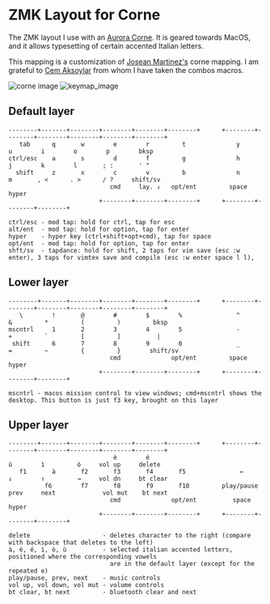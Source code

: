 # ZMK Layout for Corne
The ZMK layout I use with an [Aurora Corne](https://splitkb.com/collections/keyboard-kits/products/aurora-corne). It is geared towards MacOS, and it allows typesetting of certain accented Italian letters.

This mapping is a customization of [Josean Martinez's](https://github.com/josean-dev/zmk-config/blob/master/config/corne.keymap) corne mapping. I am grateful to [Cem Aksoylar](https://github.com/caksoylar/zmk-config/tree/stock) from whom I have taken the combos macros.


![corne image](https://github.com/danieleavitabile/zmk-config/blob/main/images/corne-small-2.png?raw=true) 
![keymap_image](https://github.com/danieleavitabile/zmk-config/blob/main/images/keymap-generatr.svg?raw=true)

## Default layer
```
--------+-------+--------+--------+--------+--------+      +--------+--------+--------+--------+--------+--------+     
   tab      q       w        e        r         t              y        u        i        o        p        bksp
ctrl/esc    a       s        d        f         g              h        j        k        l       ; :       ' "
  shift     z       x        c        v         b              n        m       , <      . >      / ?     shift/sv
                            cmd     lay. ↓   opt/ent         space              hyper
                         +--------+--------+--------+      +--------+--------+--------+

ctrl/esc - mod tap: hold for ctrl, tap for esc
alt/ent  - mod tap: hold for option, tap for enter
hyper    - hyper key (ctrl+shift+opt+cmd), tap for space
opt/ent  - mod tap: hold for option, tap for enter
shft/sv  - tapdance: hold for shift, 2 taps for vim save (esc :w enter), 3 taps for vimtex save and compile (esc :w enter space l l),
```

## Lower layer
```
--------+-------+--------+--------+--------+--------+      +--------+--------+--------+--------+--------+--------+     
   \        !       @        #        $        %               ^         &         *         (         )         bksp
mscntrl     1       2        3        4        5               -         +         `         [         ]          |
 shift      6       7        8        9        0               _         =         ~         {         }        shift/sv
                            cmd              opt/ent         space              hyper
                         +--------+--------+--------+      +--------+--------+--------+

mscntrl - macos mission control to view windows; cmd+mscntrl shows the desktop. This button is just f3 key, brought on this layer
```

## Upper layer
```
--------+-------+--------+--------+--------+--------+      +--------+--------+--------+--------+--------+--------+     
                             è        é                                 ù        ì         ò     vol up     delete
   f1       à       f2       f3       f4       f5               ←       ↓        ↑         →     vol dn     bt clear
          f6        f7       f8       f9       f10         play/pause  prev     next             vol mut    bt next 
                            cmd              opt/ent          space              hyper
                         +--------+--------+--------+      +--------+--------+--------+

delete                    - deletes character to the right (compare with backspace that deletes to the left)
à, è, é, ì, ò, ù          - selected italian accented letters, positioned where the corresponding vowels 
                            are in the default layer (except for the repeated e)
play/pause, prev, next    - music controls
vol up, vol down, vol mut - volume controls
bt clear, bt next         - bluetooth clear and next
```
